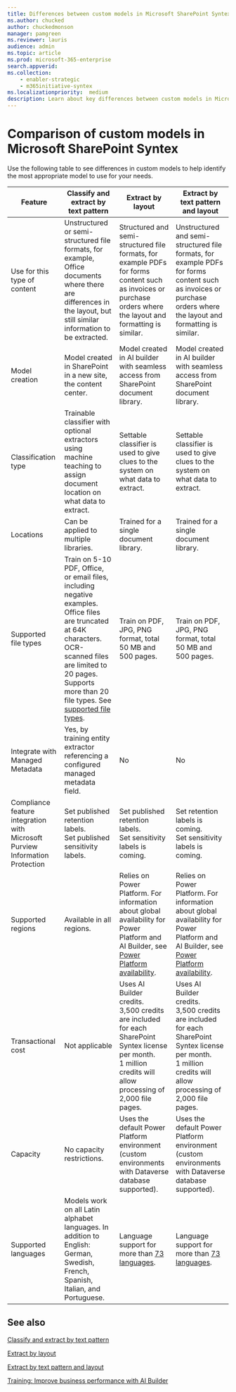 ```yaml
---
title: Differences between custom models in Microsoft SharePoint Syntex
ms.author: chucked
author: chuckedmonson
manager: pamgreen
ms.reviewer: lauris
audience: admin
ms.topic: article
ms.prod: microsoft-365-enterprise
search.appverid: 
ms.collection: 
    - enabler-strategic
    - m365initiative-syntex
ms.localizationpriority:  medium
description: Learn about key differences between custom models in Microsoft SharePoint Syntex.
---
```


# Comparison of custom models in Microsoft SharePoint Syntex 

Use the following table to see differences in custom models to help identify the most appropriate model to use for your needs.

| Feature | Classify and extract by text pattern | Extract by layout | Extract by text pattern and layout |
| ------- | ------- | ------- | ------- |
| Use for this type of content | Unstructured or semi-structured file formats, for example, Office documents where there are differences in the layout, but still similar information to be extracted. | Structured and semi-structured file formats, for example PDFs for forms content such as invoices or purchase orders where the layout and formatting is similar.  | Unstructured and semi-structured file formats, for example PDFs for forms content such as invoices or purchase orders where the layout and formatting is similar. |
| Model creation | Model created in SharePoint in a new site, the content center.  | Model created in AI builder with seamless access from SharePoint document library.| Model created in AI builder with seamless access from SharePoint document library. |
| Classification type | Trainable classifier with optional extractors using machine teaching to assign document location on what data to extract. | Settable classifier is used to give clues to the system on what data to extract.| Settable classifier is used to give clues to the system on what data to extract. |
| Locations | Can be applied to multiple libraries. | Trained for a single document library. | Trained for a single document library. |
| Supported file types | Train on 5-10 PDF, Office, or email files, including negative examples.<br>Office files are truncated at 64K characters. OCR-scanned files are limited to 20 pages. Supports more than 20 file types. See [supported file types](document-understanding-overview.md#supported-file-types).  | Train on PDF, JPG, PNG format, total 50 MB and 500 pages. | Train on PDF, JPG, PNG format, total 50 MB and 500 pages. |
| Integrate with Managed Metadata | Yes, by training entity extractor referencing a configured managed metadata field. | No | No |
| Compliance feature integration with Microsoft Purview Information Protection | Set published retention labels.<br>Set published sensitivity labels. | Set published retention labels.<br>Set sensitivity labels is coming. | Set retention labels is coming.<br>Set sensitivity labels is coming. |
| Supported regions| Available in all regions. | Relies on Power Platform. For information about global availability for Power Platform and AI Builder, see [Power Platform availability](https://dynamics.microsoft.com/geographic-availability/). | Relies on Power Platform. For information about global availability for Power Platform and AI Builder, see [Power Platform availability](https://dynamics.microsoft.com/geographic-availability/). |
| Transactional cost | Not applicable | Uses AI Builder credits.<br>3,500 credits are included for each SharePoint Syntex license per month.<br>1 million credits will allow processing of 2,000 file pages. | Uses AI Builder credits.<br>3,500 credits are included for each SharePoint Syntex license per month.<br>1 million credits will allow processing of 2,000 file pages. |
| Capacity | No capacity restrictions. | Uses the default Power Platform environment (custom environments with Dataverse database supported). | Uses the default Power Platform environment (custom environments with Dataverse database supported). |
| Supported languages| Models work on all Latin alphabet languages. In addition to English: German, Swedish, French, Spanish, Italian, and Portuguese. | Language support for more than [73 languages](/power-platform-release-plan/2021wave2/ai-builder/form-processing-new-language-support). | Language support for more than [73 languages](/power-platform-release-plan/2021wave2/ai-builder/form-processing-new-language-support). |


<!---
Content understanding in Microsoft SharePoint Syntex allows you to identify and classify documents that are uploaded to SharePoint document libraries, and then to extract relevant information from each file. For example, as files are uploaded to a SharePoint document library, all files that are identified as *Purchase Orders* are classified as such, and then displayed in a custom document library view. Additionally, you can pull specific information from each file (for example, *PO Number* and *Total*) and display it as a column in your document library view. 

Content understanding lets you create *models* to identify and extract the information you need. Models have value in helping to resolve business issues for search, business processes, compliance, and many others.

There are two custom model types that you can use:

- [Document understanding models](document-understanding-overview.md)
- [Form processing models](form-processing-overview.md)

While both models are generally used for the same purpose, the key differences listed below affect which ones you can use.

> [!NOTE]
> See the [Get started driving adoption of SharePoint Syntex](./adoption-getstarted.md) for more information about form processing and document understanding scenario examples.

## Structured versus unstructured and semi-structured content

Use document understanding models to identify and extract data from unstructured documents, such as letters or contracts, where the text entities you want to extract is in sentences or specific regions of the document. For example, an unstructured document could be a contract renewal letter that can be written in different ways. However, information exists consistently in the body of each contract renewal document, such as the text string `Service start date of` followed by an actual date.

Use form processing models to identify files and extract data from structured or semi-structured documents, such as forms or invoices. Form processing models are trained to understand the layout of your form from example documents, and learn to look for the data you need to extract from similar locations. Forms usually have a more structured layout where entities are in the same location (for example, a social security number in a tax form).

> [!NOTE]
> You must have access to a content center site to create a document understanding model or to apply one to a SharePoint document library. 

## Where models are created

Document understanding models are created and managed in a SharePoint content center site. 

> [!NOTE]
> For more information about input documents, see [Form processing model requirements and limitations](/ai-builder/form-processing-model-requirements). 

Form processing models are created in Power Apps [AI Builder](/ai-builder/overview), but the creation starts directly from a SharePoint document library. A document library must have form processing model creation enabled before a user can create a form processing model for it. Admins can enable form processing model creation in the content understanding admin settings. Form processing models use Power Automate flows to process files when they're uploaded to the document library.

When you create a document understanding model, you create a new [SharePoint content type](https://support.microsoft.com/office/use-content-types-to-manage-content-consistently-on-a-site-48512bcb-6527-480b-b096-c03b7ec1d978) that is saved to the SharePoint Content Types gallery. Or you can use existing content types to define your model if needed.

Once a content type is created and associated with a model, you can also reference that model from the **Site Content Type** property panel.

:::image type="content" source="../media/content-understanding/site-content-type-panel.png" alt-text="Screenshot of the Site Content Type panel showing the Document understanding model highlighted." lightbox="../media/content-understanding/site-content-type-panel.png":::

Form processing models also create new [SharePoint content types](https://support.microsoft.com/office/use-content-types-to-manage-content-consistently-on-a-site-48512bcb-6527-480b-b096-c03b7ec1d978), and are also stored in the SharePoint Content Types gallery.

## Where they can be applied

You can apply document understanding models to SharePoint document libraries that you have access to. Use the content center to create a document understanding model, and apply it to different document libraries. The content center gives you a more central control for how document understanding models are used and where they're applied. Note this information must also roll up to a content center.

Form processing models can currently be applied only to the SharePoint document library from which you created them. This allows licensed users with access to the site to create a form processing model. Note that an admin needs to enable form processing on a SharePoint document library for it to be available to licensed users.

## Comparison of form processing and document understanding

Use the following table to understand when to use form processing and when to use document understanding.

| Feature | Form processing | Document understanding |
| ------- | ------- | ------- |
| Model type - when to use each | Structured and semi-structured file formats, for example PDFs for forms content such as invoices or purchase orders where the layout and formatting is similar.  | Unstructured or semi-structured file formats, for example, Office documents where there are differences in the layout, but still similar information to be extracted. |
| Model creation | Model created in AI builder with seamless access from SharePoint document library.| Model created in SharePoint in a new site, the content center. |
| Classification type| Settable classifier is used to give clues to the system on what data to extract.| Trainable classifier with optional extractors using machine teaching to assign document location on what data to extract.|
| Locations | Trained for a single document library.| Can be applied to multiple libraries.|
| Supported file types| Train on PDF, JPG, PNG format, total 50 MB and 500 pages.| Train on 5-10 PDF, Office, or email files, including negative examples.<br>Office files are truncated at 64K characters. OCR-scanned files are limited to 20 pages. See [supported file types](document-understanding-overview.md#supported-file-types).|
| Integrate with Managed Metadata | No | Yes, by training entity extractor referencing a configured managed metadata field.|
| Compliance feature integration with Microsoft Purview Information Protection | Set published retention labels.<br>Set sensitivity labels is coming. | Set published retention labels.<br>Set published sensitivity labels. |
| Supported regions| Form processing relies on Power Platform. For information about global availability for Power Platform and AI Builder, see [Power Platform availability](https://dynamics.microsoft.com/geographic-availability/). | Available in all regions.|
| Transactional cost | Uses AI Builder credits.<br>3.5K credits are included for each SharePoint Syntex license per month.<br>1M credits will allow processing of 2,000 file pages.<br>| Not applicable |
| Capacity | Uses the default Power Platform environment (custom environments with Dataverse database supported). | Does not have capacity restrictions.|
| Supported languages| Language support for more than [73 languages](/power-platform-release-plan/2021wave2/ai-builder/form-processing-new-language-support). | Models work on all Latin alphabet languages. In addition to English: German, Swedish, French, Spanish, Italian, and Portuguese.|

--->

## See also

[Classify and extract by text pattern](document-understanding-overview.md)

[Extract by layout](form-processing-overview.md)

[Extract by text pattern and layout](./extract-by-text-pattern-and-layout-overview.md)

[Training: Improve business performance with AI Builder](/learn/paths/improve-business-performance-ai-builder/?source=learn)


